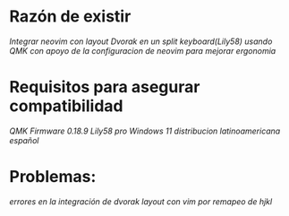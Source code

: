 # Razón de existir
*Integrar neovim con layout Dvorak en un split keyboard(Lily58) usando QMK con apoyo de la configuracion de neovim para mejorar ergonomia*

# Requisitos para asegurar compatibilidad
*QMK Firmware 0.18.9*
*Lily58 pro*
*Windows 11 distribucion latinoamericana español*

# Problemas:
*errores en la integración de dvorak layout con vim por remapeo de hjkl*
